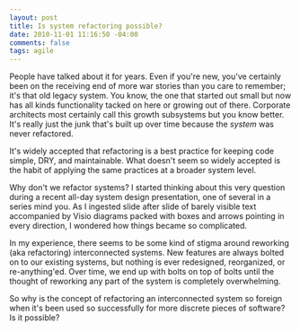 ```yaml
---
layout: post
title: Is system refactoring possible?
date: 2010-11-01 11:16:50 -04:00
comments: false
tags: agile
---
```

People have talked about it for years. Even if you're new, you've certainly been on the receiving end of more war stories than you care to remember; it's that old legacy system. You know, the one that started out small but now has all kinds functionality tacked on here or growing out of there. Corporate architects most certainly call this growth subsystems but you know better. It's really just the junk that's built up over time because the _system_ was never refactored.

It's widely accepted that refactoring is a best practice for keeping code simple, DRY, and maintainable. What doesn't seem so widely accepted is the habit of applying the same practices at a broader system level. 

Why don't we refactor systems? I started thinking about this very question during a recent all-day system design presentation, one of several in a series mind you. As I ingested slide after slide of barely visible text accompanied by Visio diagrams packed with boxes and arrows pointing in every direction, I wondered how things became so complicated. 

In my experience, there seems to be some kind of stigma around reworking (aka refactoring) interconnected systems. New features are always bolted on to our existing systems, but nothing is ever redesigned, reorganized, or re-anything'ed. Over time, we end up with bolts on top of bolts until the thought of reworking any part of the system is completely overwhelming. 

So why is the concept of refactoring an interconnected system so foreign when it's been used so successfully for more discrete pieces of software? Is it possible? 
